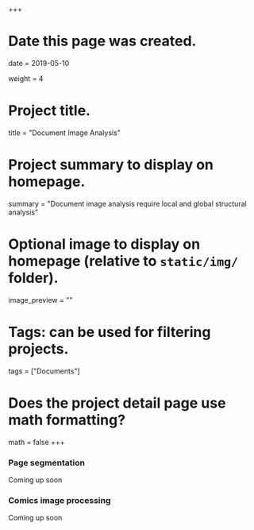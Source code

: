 +++
# Date this page was created.
date = 2019-05-10

weight = 4

# Project title.
title = "Document Image Analysis"

# Project summary to display on homepage.
summary = "Document image analysis require local and global structural analysis"

# Optional image to display on homepage (relative to `static/img/` folder).
image_preview = ""

# Tags: can be used for filtering projects.
tags = ["Documents"]

# Does the project detail page use math formatting?
math = false
+++

### Page segmentation

Coming up soon

### Comics image processing

Coming up soon
